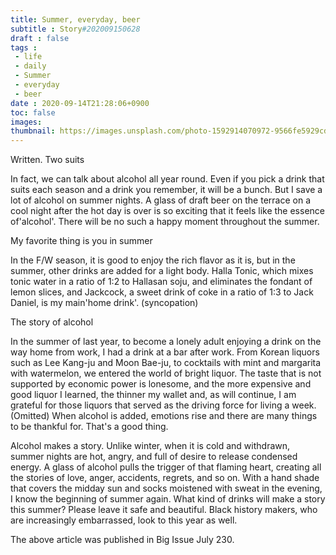 ```yaml
---
title: Summer, everyday, beer
subtitle : Story#202009150628
draft : false
tags :
 - life
 - daily
 - Summer
 - everyday
 - beer
date : 2020-09-14T21:28:06+0900
toc: false
images: 
thumbnail: https://images.unsplash.com/photo-1592914070972-9566fe5929cd?ixlib=rb-1.2.1&q=80&fm=jpg&crop=entropy&cs=tinysrgb&w=1080&fit=max&ixid=eyJhcHBfaWQiOjE1NTU0OX0
---
```


Written. Two suits  

In fact, we can talk about alcohol all year round. Even if you pick a drink that suits each season and a drink you remember, it will be a bunch. But I save a lot of alcohol on summer nights. A glass of draft beer on the terrace on a cool night after the hot day is over is so exciting that it feels like the essence of'alcohol'. There will be no such a happy moment throughout the summer.  

My favorite thing is you in summer  

In the F/W season, it is good to enjoy the rich flavor as it is, but in the summer, other drinks are added for a light body. Halla Tonic, which mixes tonic water in a ratio of 1:2 to Hallasan soju, and eliminates the fondant of lemon slices, and Jackcock, a sweet drink of coke in a ratio of 1:3 to Jack Daniel, is my main'home drink'. (syncopation)  

The story of alcohol  

In the summer of last year, to become a lonely adult enjoying a drink on the way home from work, I had a drink at a bar after work. From Korean liquors such as Lee Kang-ju and Moon Bae-ju, to cocktails with mint and margarita with watermelon, we entered the world of bright liquor. The taste that is not supported by economic power is lonesome, and the more expensive and good liquor I learned, the thinner my wallet and, as will continue, I am grateful for those liquors that served as the driving force for living a week. (Omitted) When alcohol is added, emotions rise and there are many things to be thankful for. That's a good thing.  

Alcohol makes a story. Unlike winter, when it is cold and withdrawn, summer nights are hot, angry, and full of desire to release condensed energy. A glass of alcohol pulls the trigger of that flaming heart, creating all the stories of love, anger, accidents, regrets, and so on. With a hand shade that covers the midday sun and socks moistened with sweat in the evening, I know the beginning of summer again. What kind of drinks will make a story this summer? Please leave it safe and beautiful. Black history makers, who are increasingly embarrassed, look to this year as well.  

The above article was published in Big Issue July 230.  


